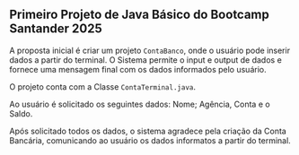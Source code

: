 ## Primeiro Projeto de Java Básico do Bootcamp Santander 2025 

A proposta inicial é criar um projeto `ContaBanco`, onde o usuário pode inserir dados a partir do terminal. O Sistema permite o input e output de dados e fornece uma mensagem final com os dados informados pelo usuário.

O projeto conta com a Classe `ContaTerminal.java`.

Ao usuário é solicitado os seguintes dados: Nome; Agência, Conta e o Saldo.

Após solicitado todos os dados, o sistema agradece pela criação da Conta Bancária, comunicando ao usuário os dados informatos a partir do terminal.

